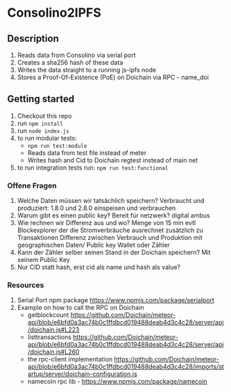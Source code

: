 # Consolino2IPFS

## Description
1. Reads data from Consolino via serial port
2. Creates a sha256 hash of these data
3. Writes the data straight to a running js-ipfs node
4. Stores a Proof-Of-Existence (PoE) on Doichain via RPC - name_doi 

## Getting started
1. Checkout this repo
2. run ```npm install```
3. run ```node index.js```
4. to run modular tests:
      - ```npm run test:module```
      - Reads data from test file instead of meter
      - Writes hash and Cid to Doichain regtest instead of main net
5. to run integration tests run: ```npm run test:functional```


### Offene Fragen
1. Welche Daten müssen wir tatsächlich speichern? Verbraucht und produziert:
	1.8.0 und 2.8.0
	einspeisen und verbrauchen
2. Warum gibt es einen public key? Bereit für netzwerk? 
      digital ambus
3. Wie rechnen wir Differenz aus und wo? Menge von 15 min
	evtl Blockexplorer der die Stromverbräuche ausrechnet zusätzlich zu Transaktionen
	Differenz zwischen Verbrauch und Produktion
	mit geographischen Daten/ Public key Wallet oder Zähler
4. Kann der Zähler selber seinen Stand in der Doichain speichern? Mit seinem Public Key
5. Nur CID statt hash, erst cid als name und hash als value?


### Resources
1. Serial Port npm package https://www.npmjs.com/package/serialport
2. Example on how to call the RPC on Doichain 
    - getblockcount https://github.com/Doichain/meteor-api/blob/e6bfd0a3ac74b0c1ffdbcd019488deab4d3c4c28/server/api/doichain.js#L223
    - listtransactions https://github.com/Doichain/meteor-api/blob/e6bfd0a3ac74b0c1ffdbcd019488deab4d3c4c28/server/api/doichain.js#L260
    - the rpc-client implementation https://github.com/Doichain/meteor-api/blob/e6bfd0a3ac74b0c1ffdbcd019488deab4d3c4c28/imports/startup/server/doichain-configuration.js
    - namecoin rpc lib - https://www.npmjs.com/package/namecoin 